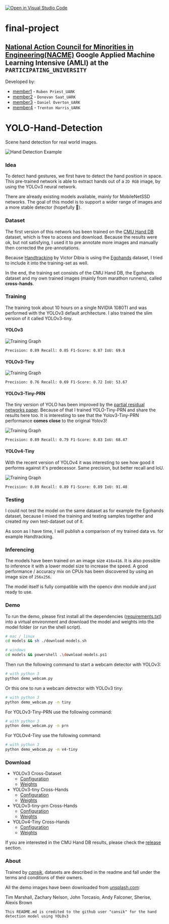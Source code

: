 [![Open in Visual Studio Code](https://classroom.github.com/assets/open-in-vscode-c66648af7eb3fe8bc4f294546bfd86ef473780cde1dea487d3c4ff354943c9ae.svg)](https://classroom.github.com/online_ide?assignment_repo_id=8127833&assignment_repo_type=AssignmentRepo)

# final-project
## [National Action Council for Minorities in Engineering(NACME)](https://www.nacme.org) Google Applied Machine Learning Intensive (AMLI) at the `PARTICIPATING_UNIVERSITY`

<!--
List all of the members who developed the project and
link to each members respective GitHub profile
-->
Developed by: 
- [member1](https://github.com/cbaker6) - `Ruben Priest_UARK`
- [member2](https://github.com/cbaker6) - `Donovan Saat_UARK` 
- [member3](https://github.com/cbaker6) - `Daniel Overton_UARK` 
- [member4](https://github.com/cbaker6) - `Trenton Harris_UARK`

# YOLO-Hand-Detection
Scene hand detection for real world images.

![Hand Detection Example]([readme/export.jpg](https://raw.githubusercontent.com/cansik/yolo-hand-detection/master/readme/export.jpg))

### Idea
To detect hand gestures, we first have to detect the hand position in space. This pre-trained network is able to extract hands out of a `2D RGB` image, by using the YOLOv3 neural network.

There are already existing models available, mainly for MobileNetSSD networks. The goal of this model is to support a wider range of images and a more stable detector (hopefully 🙈).

### Dataset
The first version of this network has been trained on the [CMU Hand DB](http://domedb.perception.cs.cmu.edu/handdb.html) dataset, which is free to access and download. Because the results were ok, but not satisfying, I used it to pre annotate more images and manually then corrected the pre-annotations.

Because [Handtracking](https://github.com/victordibia/handtracking) by Victor Dibia is using the [Egohands](http://vision.soic.indiana.edu/projects/egohands/) dataset, I tried to include it into the training-set as well.

In the end, the training set consists of the CMU Hand DB, the Egohands dataset and my own trained images (mainly from marathon runners), called **cross-hands**.

### Training
The training took about 10 hours on a single NVIDIA 1080TI and was performed with the YOLOv3 default architecture. I also trained the slim version of it called YOLOv3-tiny.

#### YOLOv3

![Training Graph](readme/chart_yolov3.png)

```
Precision: 0.89 Recall: 0.85 F1-Score: 0.87 IoU: 69.8
```

#### YOLOv3-Tiny

![Training Graph](readme/chart_yolov3-tiny_obj.png)

```
Precision: 0.76 Recall: 0.69 F1-Score: 0.72 IoU: 53.67
```

#### YOLOv3-Tiny-PRN
The tiny version of YOLO has been improved by the [partial residual networks paper](https://github.com/WongKinYiu/PartialResidualNetworks). Because of that I trained YOLO-Tiny-PRN and share the results here too. It is interesting to see that the Yolov3-Tiny-PRN performance **comes close** to the original Yolov3!

![Training Graph](readme/chart_yolov3-tiny-prn.png)

```
Precision: 0.89 Recall: 0.79 F1-Score: 0.83 IoU: 68.47
```

#### YOLOv4-Tiny
With the recent version of YOLOv4 it was interesting to see how good it performs against it's predecessor. Same precision, but better recall and IoU.

![Training Graph](readme/chart_yolov4-tiny.png)

```
Precision: 0.89 Recall: 0.89 F1-Score: 0.89 IoU: 91.48
```

### Testing
I could not test the model on the same dataset as for example the Egohands dataset, because I mixed the training and testing samples together and created my own test-dataset out of it.

As soon as I have time, I will publish a comparison of my trained data vs. for example Handtracking.

### Inferencing
The models have been trained on an image size `416x416`. It is also possible to inference it with a lower model size to increase the speed. A good performance / accuracy mix on CPUs has been discovered by using an image size of `256x256`.

The model itself is fully compatible with the opencv dnn module and just ready to use.

### Demo
To run the demo, please first install all the dependencies ([requirements.txt](requirements.txt)) into a virtual environment and download the model and weights into the model folder (or run the shell script).

```bash
# mac / linux
cd models && sh ./download-models.sh

# windows
cd models && powershell .\download-models.ps1

```

Then run the following command to start a webcam detector with YOLOv3:

```bash
# with python 3
python demo_webcam.py
```

Or this one to run a webcam detrector with YOLOv3 tiny:

```bash
# with python 3
python demo_webcam.py -n tiny
```

For YOLOv3-Tiny-PRN use the following command:

```bash
# with python 3
python demo_webcam.py -n prn
```

For YOLOv4-Tiny use the following command:

```bash
# with python 3
python demo_webcam.py -n v4-tiny
```

### Download

- YOLOv3 Cross-Dataset
	- [Configuration](https://github.com/cansik/yolo-hand-detection/releases/download/pretrained/cross-hands.cfg)
	- [Weights](https://github.com/cansik/yolo-hand-detection/releases/download/pretrained/cross-hands.weights)
- YOLOv3-tiny Cross-Hands
	- [Configuration](https://github.com/cansik/yolo-hand-detection/releases/download/pretrained/cross-hands-tiny.cfg)
	- [Weights](https://github.com/cansik/yolo-hand-detection/releases/download/pretrained/cross-hands-tiny.weights)
- YOLOv3-tiny-prn Cross-Hands
	- [Configuration](https://github.com/cansik/yolo-hand-detection/releases/download/pretrained/cross-hands-tiny-prn.cfg)
	- [Weights](https://github.com/cansik/yolo-hand-detection/releases/download/pretrained/cross-hands-tiny-prn.weights)
- YOLOv4-Tiny Cross-Hands
	- [Configuration](https://github.com/cansik/yolo-hand-detection/releases/download/pretrained/cross-hands-yolov4-tiny.cfg)
	- [Weights](https://github.com/cansik/yolo-hand-detection/releases/download/pretrained/cross-hands-yolov4-tiny.weights)

If you are interested in the CMU Hand DB results, please check the [release](https://github.com/cansik/yolo-hand-detection/releases/tag/pretrained) section.

### About
Trained by *[cansik](https://github.com/cansik)*, datasets are described in the readme and fall under the terms and conditions of their owners.

All the demo images have been downloaded from [unsplash.com](https://unsplash.com/):

Tim Marshall, Zachary Nelson, John Torcasio, Andy Falconer, Sherise, Alexis Brown

```
This README.md is credited to the github user "cansik" for the hand detection model using YOLOv3
```
